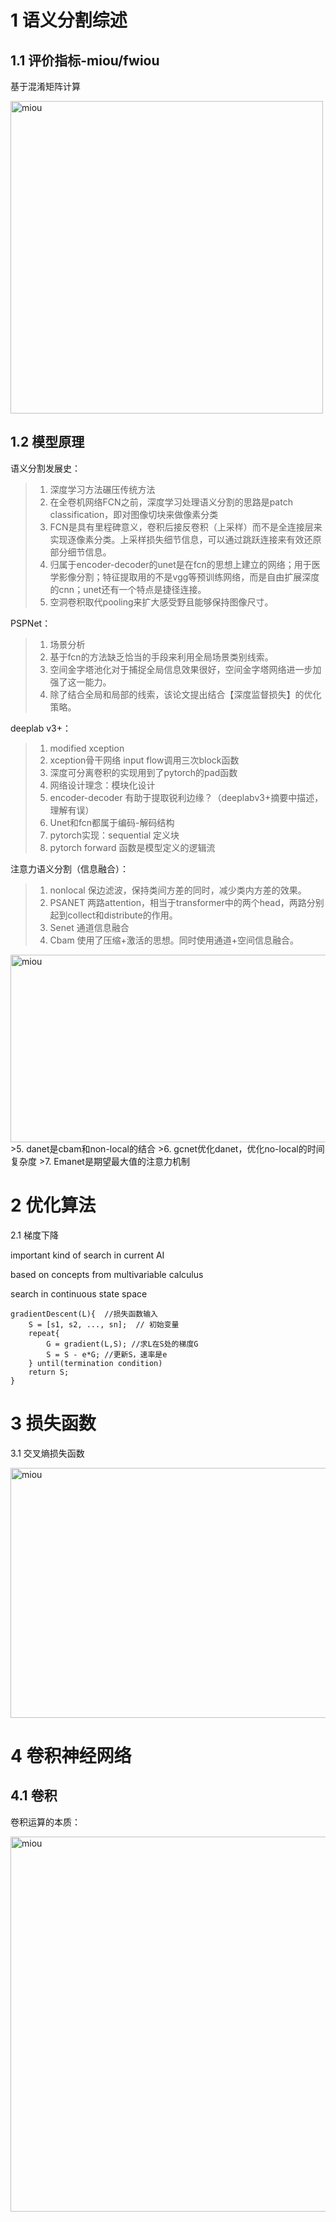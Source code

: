 # 1 语义分割综述

## 1.1 评价指标-miou/fwiou
基于混淆矩阵计算

<img src="./images/miou.jpg " alt="miou" title="miou" width="500" height="500" />

## 1.2 模型原理

语义分割发展史：

>1. 深度学习方法碾压传统方法
>2. 在全卷机网络FCN之前，深度学习处理语义分割的思路是patch classification，即对图像切块来做像素分类
>3. FCN是具有里程碑意义，卷积后接反卷积（上采样）而不是全连接层来实现逐像素分类。上采样损失细节信息，可以通过跳跃连接来有效还原部分细节信息。
>4. 归属于encoder-decoder的unet是在fcn的思想上建立的网络；用于医学影像分割；特征提取用的不是vgg等预训练网络，而是自由扩展深度的cnn；unet还有一个特点是捷径连接。
>5. 空洞卷积取代pooling来扩大感受野且能够保持图像尺寸。

PSPNet：
>1. 场景分析
>2. 基于fcn的方法缺乏恰当的手段来利用全局场景类别线索。
>3. 空间金字塔池化对于捕捉全局信息效果很好，空间金字塔网络进一步加强了这一能力。
>4. 除了结合全局和局部的线索，该论文提出结合【深度监督损失】的优化策略。

deeplab v3+：
>1. modified xception
>2. xception骨干网络 input flow调用三次block函数
>3. 深度可分离卷积的实现用到了pytorch的pad函数
>4. 网络设计理念：模块化设计
>5. encoder-decoder 有助于提取锐利边缘？（deeplabv3+摘要中描述，理解有误）
>6. Unet和fcn都属于编码-解码结构
>7. pytorch实现：sequential 定义块
>8. pytorch forward 函数是模型定义的逻辑流

注意力语义分割（信息融合）：
>1. nonlocal 保边滤波，保持类间方差的同时，减少类内方差的效果。
>2. PSANET 两路attention，相当于transformer中的两个head，两路分别起到collect和distribute的作用。
>3. Senet 通道信息融合
>4. Cbam 使用了压缩+激活的思想。同时使用通道+空间信息融合。
<img src="./images/cbam.png " alt="miou" title="miou" width="800" height="300" />
>5. danet是cbam和non-local的结合
>6. gcnet优化danet，优化no-local的时间复杂度
>7. Emanet是期望最大值的注意力机制

# 2 优化算法

2.1 梯度下降

important kind of search in current AI

based on concepts from multivariable calculus

search in continuous state space

```
gradientDescent(L){  //损失函数输入
    S = [s1, s2, ..., sn];  // 初始变量
    repeat{  
        G = gradient(L,S); //求L在S处的梯度G
        S = S - e*G; //更新S，速率是e
    } until(termination condition)
    return S;
}
```

# 3 损失函数

3.1 交叉熵损失函数

<img src="./images/crossentropyloss.png " alt="miou" title="miou" width="600" height="400" />


# 4 卷积神经网络

## 4.1 卷积

卷积运算的本质：

<img src="./images/conv.png " alt="miou" title="miou" width="600" height="600" />


